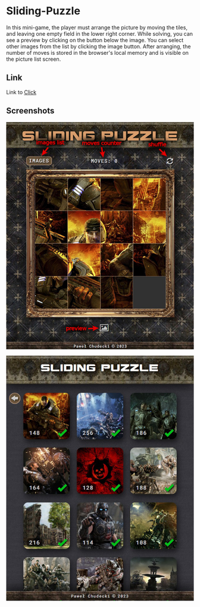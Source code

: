 # Sliding-Puzzle
In this mini-game, the player must arrange the picture by moving the tiles, and leaving one empty field in the lower right corner. While solving, you can see a preview by clicking on the button below the image. You can select other images from the list by clicking the image button. After arranging, the number of moves is stored in the browser's local memory and is visible on the picture list screen.
## Link

Link to [Click](https://soulrvr29.github.io/Slider-Puzzle/)

## Screenshots

![](main-screen.jpg)

![](images-list.jpg)
